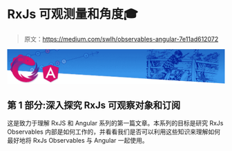# RxJs 可观测量和角度🎓

> 原文：<https://medium.com/swlh/observables-angular-7e11ad612072>

![](img/abe4c95414a540a9c846c2b44ea65d94.png)

## 第 1 部分:深入探究 RxJs 可观察对象和订阅

这是致力于理解 RxJS 和 Angular 系列的第一篇文章。本系列的目标是研究 RxJs Observables 内部是如何工作的，并看看我们是否可以利用这些知识来理解如何最好地将 RxJs Observables 与 Angular 一起使用。